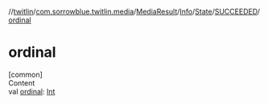 //[twitlin](../../../../../index.md)/[com.sorrowblue.twitlin.media](../../../../index.md)/[MediaResult](../../../index.md)/[Info](../../index.md)/[State](../index.md)/[SUCCEEDED](index.md)/[ordinal](ordinal.md)



# ordinal  
[common]  
Content  
val [ordinal](ordinal.md): [Int](https://kotlinlang.org/api/latest/jvm/stdlib/kotlin/-int/index.html)  



